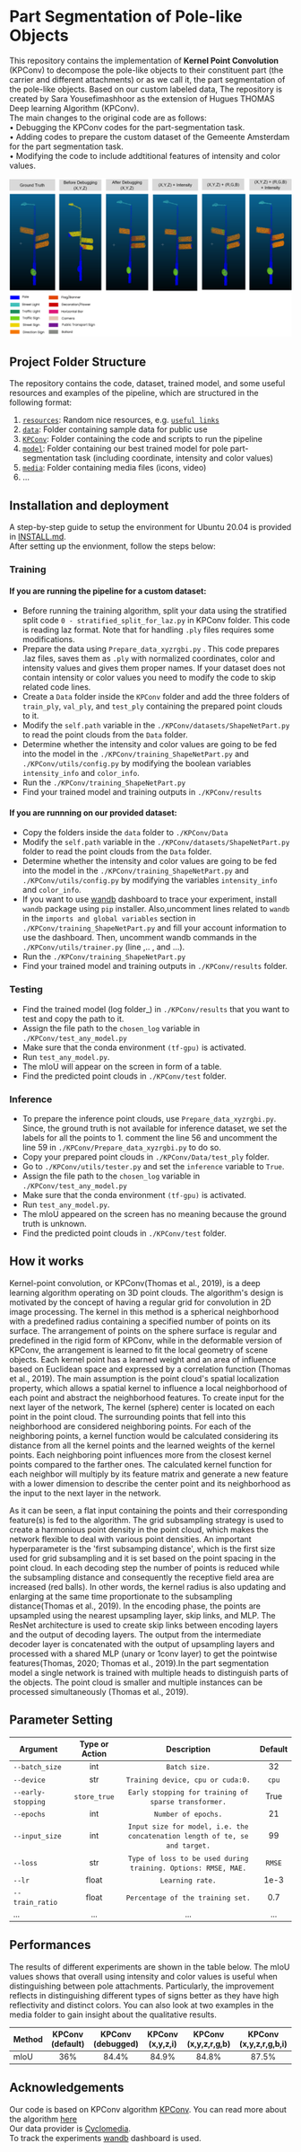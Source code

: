 # Part Segmentation of Pole-like Objects

This repository contains the implementation of **Kernel Point Convolution** (KPConv) to decompose the pole-like objects to their constituent part (the carrier and different attachments) or as we call it, the part segmentation of the pole-like objects. Based on our custom labeled data, 
The repository is created by Sara Yousefimashhoor as the extension of Hugues THOMAS Deep learning Algorithm (KPConv). <br />
The main changes to the original code are as follows:<br />
•	Debugging the KPConv codes for the part-segmentation task.<br />
•	Adding codes to prepare the custom dataset of the Gemeente Amsterdam for the part segmentation task.<br />
•	Modifying the code to include addtitional features of intensity and color values.<br />



![Intro figure](https://github.com/Amsterdam-Internships/Pole-Part-Segmentation/blob/master/Picture1.png)


## Project Folder Structure
The repository contains the code, dataset, trained model, and some useful resources and examples of the pipeline, which are structured in the following format:

1) [`resources`](./resources): Random nice resources, e.g. [`useful links`](./resources/README.md)
1) [`data`](./data): Folder containing sample data for public use
1) [`KPConv`](./KPConv): Folder containing the code and scripts to run the pipeline
1) [`model`](./model): Folder containing our best trained model for pole part-segmentation task (including coordinate, intensity and color values)
3) [`media`](./media): Folder containing media files (icons, video)
4) ...


## Installation and deployment 

A step-by-step guide to setup the environment for Ubuntu 20.04 is provided in [INSTALL.md](./INSTALL.md). <br />
After setting up the envionment, follow the steps below: <br />

### Training

#### If you are running the pipeline for a custom dataset:  <br />

* Before running the training algorithm, split your data using the stratified split code `0 - stratified_split_for_laz.py` in KPConv folder. This code is reading laz format. Note that for handling `.ply` files requires some modifications.
* Prepare the data using `Prepare_data_xyzrgbi.py` . This code prepares .laz files, saves them as `.ply` with normalized coordinates, color and intensity values and gives them proper names. If your dataset does not contain intensity or color values you need to modify the code to skip related code lines.  
* Create a `Data` folder inside the `KPConv` folder and add the three folders of `train_ply`, `val_ply`, and `test_ply` containing the prepared point clouds to it.
* Modify the `self.path` variable in the `./KPConv/datasets/ShapeNetPart.py` to read the point clouds from the `Data` folder.
* Determine whether the intensity and color values are going to be fed into the model in the `./KPConv/training_ShapeNetPart.py` and `./KPConv/utils/config.py` by modifying the boolean variables `intensity_info` and `color_info`.
* Run the `./KPConv/training_ShapeNetPart.py`
* Find your trained model and training outputs in `./KPConv/results`

#### If you are runnning on our provided dataset: <br />

* Copy the folders inside the `data` folder to `./KPConv/Data`
* Modify the `self.path` variable in the `./KPConv/datasets/ShapeNetPart.py` folder to read the point clouds from the `Data` folder.
* Determine whether the intensity and color values are going to be fed into the model in the `./KPConv/training_ShapeNetPart.py` and `./KPConv/utils/config.py` by modifying the variables `intensity_info` and `color_info`.
* If you want to use [wandb](https://wandb.ai/home) dashboard to trace your experiment, install `wandb` package using `pip` installer. Also,uncomment lines related to `wandb` in the `imports and global variables` section in `./KPConv/training_ShapeNetPart.py` and fill your account information to use the dashboard. Then, uncomment wandb commands in the `./KPConv/utils/trainer.py` (line ,.. , and ...).
* Run the `./KPConv/training_ShapeNetPart.py`
* Find your trained model and training outputs in `./KPConv/results` folder.

### Testing
* Find the trained model (log folder_) in `./KPConv/results` that you want to test and copy the path to it.
* Assign the file path to the `chosen_log` variable in `./KPConv/test_any_model.py`
* Make sure that the conda environment `(tf-gpu)` is activated.
* Run `test_any_model.py`.
* The mIoU will appear on the screen in form of a table.
* Find the predicted point clouds in `./KPConv/test` folder.

### Inference
* To prepare the inference point clouds, use `Prepare_data_xyzrgbi.py`. Since, the ground truth is not available for inference dataset, we set the labels for all the points to 1. comment the line 56 and uncomment the line 59 in `./KPConv/Prepare_data_xyzrgbi.py` to do so.
* Copy your prepared point clouds in `./KPConv/Data/test_ply` folder. 
* Go to `./KPConv/utils/tester.py` and set the `inference` variable to `True`.
* Assign the file path to the `chosen_log` variable in `./KPConv/test_any_model.py`
* Make sure that the conda environment `(tf-gpu)` is activated.
* Run `test_any_model.py`. 
* The mIoU appeared on the screen has no meaning because the ground truth is unknown.  
* Find the predicted point clouds in `./KPConv/test` folder.

## How it works
Kernel-point convolution, or KPConv(Thomas et al., 2019), is a deep learning algorithm operating on 3D point clouds. The algorithm's design is motivated by the concept of having a regular grid for convolution in 2D image processing.  The kernel in this method is a spherical neighborhood with a predefined radius containing a specified number of points on its surface. The arrangement of points on the sphere surface is regular and predefined in the rigid form of KPConv, while in the deformable version of KPConv, the arrangement is learned to fit the local geometry of scene objects. Each kernel point has a learned weight and an area of influence based on Euclidean space and expressed by a correlation function (Thomas et al., 2019). The main assumption is the point cloud's spatial localization property, which allows a spatial kernel to influence a local neighborhood of each point and abstract the neighborhood features. 
To create input for the next layer of the network, The kernel (sphere) center is located on each point in the point cloud. The surrounding points that fell into this neighborhood are considered neighboring points. For each of the neighboring points, a kernel function would be calculated considering its distance from all the kernel points and the learned weights of the kernel points. Each neighboring point influences more from the closest kernel points compared to the farther ones. The calculated kernel function for each neighbor will multiply by its feature matrix and generate a new feature with a lower dimension to describe the center point and its neighborhood as the input to the next layer in the network. <br />

As it can be seen, a flat input containing the points and their corresponding feature(s) is fed to the algorithm. The grid subsampling strategy is used to create a harmonious point density in the point cloud, which makes the network flexible to deal with various point densities. An important hyperparameter is the 'first subsamping distance', which is the first size used for grid subsampling and it is set based on the point spacing in the point cloud.  In each decoding step the number of points is reduced while the subsampling distance and consequently the receptive field area are increased (red balls). In other words, the kernel radius is also updating and enlarging at the same time proportionate to the subsampling distance(Thomas et al., 2019). In the encoding phase, the points are upsampled using the nearest upsampling layer, skip links, and MLP. The ResNet architecture is used to create skip links between encoding layers and the output of decoding layers. The output from the intermediate decoder layer is concatenated with the output of upsampling layers and processed with a shared MLP (unary or 1conv layer) to get the pointwise features(Thomas, 2020; Thomas et al., 2019).In the part segmentation model a single network is trained with multiple heads to distinguish parts of the objects. The point cloud is smaller and multiple instances can be processed simultaneously (Thomas et al., 2019). 





## Parameter Setting 
|Argument | Type or Action | Description | Default |
|---|:---:|:---:|:---:|
|`--batch_size`| int| `Batch size.`|  32|
|`--device`| str| `Training device, cpu or cuda:0.`| `cpu`|
|`--early-stopping`|  `store_true`| `Early stopping for training of sparse transformer.`| True|
|`--epochs`| int| `Number of epochs.`| 21|
|`--input_size`|  int| `Input size for model, i.e. the concatenation length of te, se and target.`| 99|
|`--loss`|  str|  `Type of loss to be used during training. Options: RMSE, MAE.`|`RMSE`|
|`--lr`|  float| `Learning rate.`| 1e-3|
|`--train_ratio`|  float| `Percentage of the training set.`| 0.7|
|...|...|...|...|

## Performances

The results of different experiments are shown in the table below. The mIoU values shows that overall using intensity and color values is useful when distinguishing between pole attachments. Particularly, the improvement reflects in distinguishing different types of signs better as they have high reflectivity and distinct colors. You can also look at two examples in the media folder to gain insight about the qualitative results. 

| Method | KPConv (default) | KPConv (debugged) | KPConv (x,y,z,i) |  KPConv (x,y,z,r,g,b) | KPConv (x,y,z,r,g,b,i) |
| :--- | :---: | :---: | :---: | :---: | :---: |
| mIoU | 36% |  84.4%  |  84.9%  |  84.8%  | 87.5% |


## Acknowledgements

Our code is based on KPConv algorithm [KPConv](https://github.com/HuguesTHOMAS/KPConv). You can read more about the algorithm [here](https://arxiv.org/abs/1904.08889) <br />
Our data provider is [Cyclomedia](https://www.cyclomedia.com/nl). <br />
To track the experiments [wandb](https://wandb.ai/home) dashboard is used. <br />



